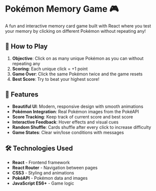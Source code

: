 # Pokémon Memory Game 🎮

A fun and interactive memory card game built with React where you test your memory by clicking on different Pokémon without repeating any!

## 🎯 How to Play

1. **Objective**: Click on as many unique Pokémon as you can without repeating any
2. **Scoring**: Each unique click = +1 point
3. **Game Over**: Click the same Pokémon twice and the game resets
4. **Best Score**: Try to beat your highest score!

## 🚀 Features

- **Beautiful UI**: Modern, responsive design with smooth animations
- **Pokémon Integration**: Real Pokémon images from the PokéAPI
- **Score Tracking**: Keep track of current score and best score
- **Interactive Feedback**: Hover effects and visual cues
- **Random Shuffle**: Cards shuffle after every click to increase difficulty
- **Game States**: Clear win/lose conditions with messages

## 🛠️ Technologies Used

- **React** - Frontend framework
- **React Router** - Navigation between pages
- **CSS3** - Styling and animations
- **PokéAPI** - Pokémon data and images
- **JavaScript ES6+** - Game logic